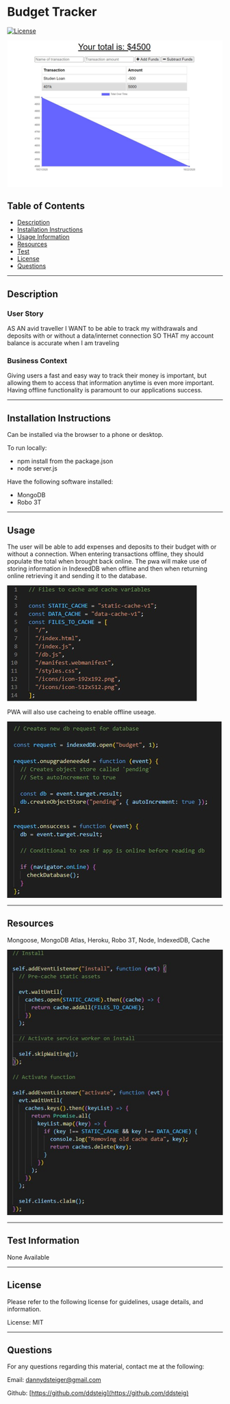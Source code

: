
  
  # Budget Tracker

  [![License](https://img.shields.io/badge/License-MIT-blue.svg)](https://opensource.org/licenses/MIT)

 ![Budget](https://github.com/ddsteig/budget-tracker/blob/main/imgs/budget.jpg "Budget")

  ## Table of Contents
  - [Description](#description)
  - [Installation Instructions](#install)
  - [Usage Information](#usage)
  - [Resources](#resources)
  - [Test](#test)
  - [License](#license)
  - [Questions](#questions)
  
  <hr>
  
  ## Description <a name="description"></a>
  
  ### User Story

  AS AN avid traveller
  I WANT to be able to track my withdrawals and deposits with or without a data/internet connection
  SO THAT my account balance is accurate when I am traveling

  ### Business Context

  Giving users a fast and easy way to track their money is important, but allowing them to access that information anytime is even more important. Having offline functionality is paramount to our applications success.

  
  <hr>
  
  ## Installation Instructions <a name="install"></a>
  
  Can be installed via the browser to a phone or desktop.
  
  To run locally:
   * npm install from the package.json
   * node server.js

  Have the following software installed:
   * MongoDB
   * Robo 3T    
  
  <hr>
  
  ## Usage <a name="usage"></a>
  
  The user will be able to add expenses and deposits to their budget with or without a connection. When entering transactions offline, they should populate the total when brought back online. The pwa will make use of storing information in IndexedDB when offline and then when returning online retrieving it and sending it to the database.

   ![Cache](https://github.com/ddsteig/budget-tracker/blob/main/imgs/cache.jpg "Cache")

  PWA will also use cacheing to enable offline useage.
  
   ![IndexedDB](https://github.com/ddsteig/budget-tracker/blob/main/imgs/db.jpg "IndexedDB")

  <hr>
  
  ## Resources <a name="resources"></a>
  
  Mongoose, MongoDB Atlas, Heroku, Robo 3T, Node, IndexedDB, Cache

  ![Cache](https://github.com/ddsteig/budget-tracker/blob/main/imgs/cache2.jpg "Cache")
  <hr>
  
  ## Test Information <a name="test"></a>
  
  None Available
  
  <hr>
  
  ## License <a name="license"></a>
  
  Please refer to the following license for guidelines, usage details, and information.
  
  License: MIT
  
  <hr>
  
  ## Questions <a name="questions"></a>
  
  For any questions regarding this material, contact me at the following:
  
  Email: dannydsteiger@gmail.com
  
  Github: [https://github.com/ddsteig](https://github.com/ddsteig)
  
  